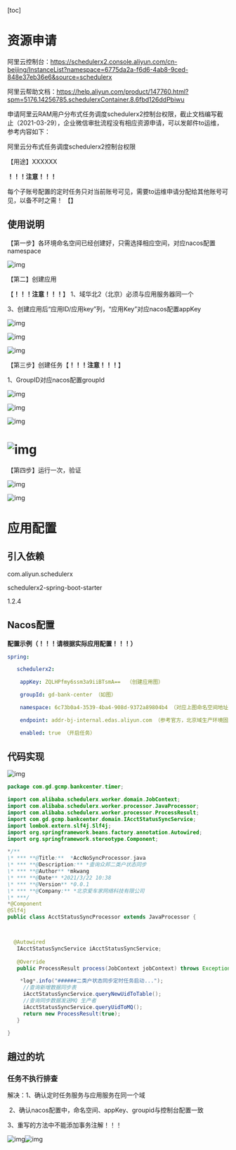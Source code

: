 





[toc]



# 资源申请

阿里云控制台：https://schedulerx2.console.aliyun.com/cn-beijing/InstanceList?namespace=6775da2a-f6d6-4ab8-9ced-848e37eb36e6&source=schedulerx

阿里云帮助文档：https://help.aliyun.com/product/147760.html?spm=5176.14256785.schedulerxContainer.8.6fbd126ddPbiwu

申请阿里云RAM用户分布式任务调度schedulerx2控制台权限，截止文档编写截止（2021-03-29），企业微信审批流程没有相应资源申请，可以发邮件to运维，参考内容如下：

阿里云分布式任务调度schedulerx2控制台权限

  【用途】XXXXXX

**！！！注意！！！**

每个子账号配置的定时任务只对当前账号可见，需要to运维申请分配给其他账号可见，以备不时之需！  【】

## 使用说明

【第一步】各环境命名空间已经创建好，只需选择相应空间，对应nacos配置namespace

![img](https://cdn.nlark.com/yuque/0/2021/png/12476753/1617076299089-169eea1a-b90b-4125-a886-dcaaf2fe94bd.png)

【第二】创建应用

【**！！！注意！！！**】
1、域华北2（北京）必须与应用服务器同一个



3、创建应用后“应用ID/应用key”列，“应用Key”对应nacos配置appKey

![img](https://cdn.nlark.com/yuque/0/2021/png/12476753/1617076427953-6032757a-3e76-4cc6-95d5-5a0e9005bd0c.png)

![img](https://cdn.nlark.com/yuque/0/2021/png/12476753/1617077030408-0d2b3d42-4005-4a67-924f-5d283893ea2b.png)

![img](https://cdn.nlark.com/yuque/0/2021/png/12476753/1617077073365-3de7760b-c94d-4a68-be67-0b0f465a9d03.png)

【第三步】创建任务【**！！！注意！！！**】

1、GroupID对应nacos配置groupId

![img](https://cdn.nlark.com/yuque/0/2021/png/12476753/1617076655953-c26094d3-5487-47e3-89f8-86f5e29ac1ee.png)

![img](https://cdn.nlark.com/yuque/0/2021/png/12476753/1617077433365-15309c83-450a-4312-8eea-18d68c85d06c.png)

![img](https://cdn.nlark.com/yuque/0/2021/png/12476753/1617077499018-e343971e-ebf6-44f1-b7a0-7f85cec13d38.png)

# ![img](https://cdn.nlark.com/yuque/0/2021/png/12476753/1617077554124-b0ddfa76-b097-4584-8b18-be44929b1085.png)

【第四步】运行一次，验证

![img](https://cdn.nlark.com/yuque/0/2021/png/12476753/1617077625313-366ccb83-a5cc-4c46-abbb-17e104171fb4.png)

![img](https://cdn.nlark.com/yuque/0/2021/png/12476753/1617077736831-80d6bfd2-d263-4c31-a805-fc267f8a6dde.png)

# 应用配置

## 引入依赖

<dependency>

   <groupId>com.aliyun.schedulerx</groupId>

   <artifactId>schedulerx2-spring-boot-starter</artifactId>

   <version>1.2.4</version>

</dependency>

## Nacos配置

**配置示例（！！！请根据实际应用配置！！！）**

```yaml
spring:

   schedulerx2:

​    appKey: ZQLHPfmy6ssm3a9iiBTsmA==  （创建应用图）

​    groupId: gd-bank-center （如图）

​    namespace: 6c73b0a4-3539-4ba4-908d-9372a89804b4 （对应上图命名空间地址）

​    endpoint: addr-bj-internal.edas.aliyun.com （参考官方，北京域生产环境固定值）

​    enabled: true （开启任务）
```



## 代码实现

![img](https://cdn.nlark.com/yuque/0/2021/png/12476753/1617076798389-d0650fc5-ae28-46c6-a220-de8fd0c9946a.png)

```java
package com.gd.gcmp.bankcenter.timer;

import com.alibaba.schedulerx.worker.domain.JobContext;
import com.alibaba.schedulerx.worker.processor.JavaProcessor;
import com.alibaba.schedulerx.worker.processor.ProcessResult;
import com.gd.gcmp.bankcenter.domain.IAcctStatusSyncService;
import lombok.extern.slf4j.Slf4j;
import org.springframework.beans.factory.annotation.Autowired;
import org.springframework.stereotype.Component;

*/**
\* *** **@Title:**  *AccNoSyncProcessor.java
\* *** **@Description:** *查询众邦二类户状态同步
\* *** **@Author** *mkwang
\* *** **@Date** *2021/3/22 10:38
\* *** **@Version** *0.0.1
\* *** **@Company:** *北京爱车家网络科技有限公司
\* ***/
*@Component
@Slf4j
public class AcctStatusSyncProcessor extends JavaProcessor {



  @Autowired
   IAcctStatusSyncService iAcctStatusSyncService;
   
   @Override
   public ProcessResult process(JobContext jobContext) throws Exception {

​    *log*.info("######二类户状态同步定时任务启动...");
​     //查询新增数据同步表
​     iAcctStatusSyncService.queryNewUidToTable();
​     //查询同步数据发送MQ 生产者
​     iAcctStatusSyncService.queryUidToMQ();
​     return new ProcessResult(true);
   }

}
```

## 趟过的坑

### 任务不执行排查

解决：1、确认定时任务服务与应用服务在同一个域

​         2、确认nacos配置中，命名空间、appKey、groupid与控制台配置一致

   3、重写的方法中不能添加事务注解！！！

![img](https://cdn.nlark.com/yuque/0/2021/png/12568213/1617092638246-dfc6fc65-8169-43e1-9d47-30eb335feae3.png)![img](https://cdn.nlark.com/yuque/0/2021/png/12568213/1617092641204-dda44ab6-bda3-4d98-aeec-3b6908ef021d.png)



